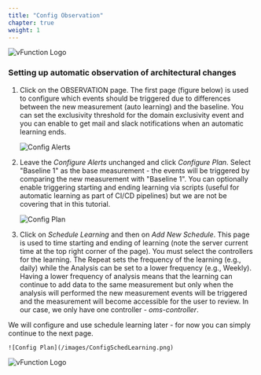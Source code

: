 ```yaml
---
title: "Config Observation"
chapter: true
weight: 1
---
```


![vFunction Logo](/images/vFunction.png)

### Setting up automatic observation of architectural changes

1. Click on the OBSERVATION page. The first page (figure below) is used to configure which events should be triggered due to differences between the new measurement (auto learning) and the baseline. You can set the exclusivity threshold for the domain exclusivity event and you can enable to get mail and slack notifications when an automatic learning ends.

    ![Config Alerts](/images/ConfigAlerts.png)

2. Leave the *Configure Alerts* unchanged and click *Configure Plan*. Select "Baseline 1" as the base measurement - the events will be triggered by comparing the new measurement with "Baseline 1". You can optionally enable triggering starting and ending learning via scripts (useful for automatic learning as part of CI/CD pipelines) but we are not be covering that in this tutorial.

    ![Config Plan](/images/ConfigPlan.png)

3. Click on *Schedule Learning* and then on *Add New Schedule*. This page is used to time starting and ending of learning (note the server current time at the top right corner of the page). You must select the controllers for the learning. The Repeat sets the frequency of the learning (e.g., daily) while the Analysis can be set to a lower frequency (e.g., Weekly). Having a lower frequency of analysis means that the learning can continue to add data to the same measurement but only when the analysis will performed the new measurement events will be triggered and the measurement will become accessible for the user to review. In our case, we only have one controller - *oms-controller*.

We will configure and use schedule learning later - for now you can simply continue to the next page.

    ![Config Plan](/images/ConfigSchedLearning.png)


![vFunction Logo](/images/vFunction.png)
